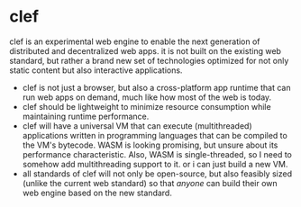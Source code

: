 # clef

clef is an experimental web engine to enable the next generation of distributed and decentralized web apps. it is not built on the existing web standard, but rather a brand new set of technologies optimized for not only static content but also interactive applications.

- clef is not just a browser, but also a cross-platform app runtime that can run web apps on demand, much like how most of the web is today.
- clef should be lightweight to minimize resource consumption while maintaining runtime performance.
- clef will have a universal VM that can execute (multithreaded) applications written in programming languages that can be compiled to the VM's bytecode. WASM is looking promising, but unsure about its performance characteristic. Also, WASM is single-threaded, so I need to somehow add multithreading support to it. or i can just build a new VM.
- all standards of clef will not only be open-source, but also feasibly sized (unlike the current web standard) so that *anyone* can build their own web engine based on the new standard.

